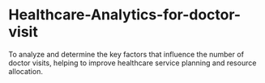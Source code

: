 # Healthcare-Analytics-for-doctor-visit
To analyze and determine the key factors that influence the number of doctor visits, helping to improve healthcare service planning and resource allocation.
